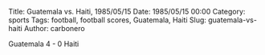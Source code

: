 Title: Guatemala vs. Haiti, 1985/05/15
Date: 1985/05/15 00:00
Category: sports
Tags: football, football scores, Guatemala, Haiti
Slug: guatemala-vs-haiti
Author: carbonero


Guatemala 4 - 0 Haiti
